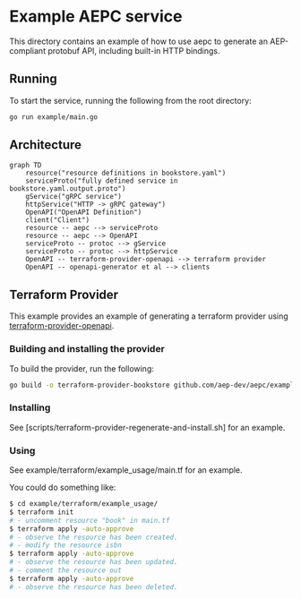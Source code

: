 # Example AEPC service

This directory contains an example of how to use aepc to generate an
AEP-compliant protobuf API, including built-in HTTP bindings.

## Running

To start the service, running the following from the root directory:

```bash
go run example/main.go
```

## Architecture

```mermaid
graph TD
    resource("resource definitions in bookstore.yaml")
    serviceProto("fully defined service in bookstore.yaml.output.proto")
    gService("gRPC service")
    httpService("HTTP -> gRPC gateway")
    OpenAPI("OpenAPI Definition")
    client("Client")
    resource -- aepc --> serviceProto
    resource -- aepc --> OpenAPI
    serviceProto -- protoc --> gService
    serviceProto -- protoc --> httpService
    OpenAPI -- terraform-provider-openapi --> terraform provider
    OpenAPI -- openapi-generator et al --> clients
```

## Terraform Provider

This example provides an example of generating a terraform provider using
[terraform-provider-openapi](https://github.com/dikhan/terraform-provider-openapi/blob/master/docs/publishing_provider.md).

### Building and installing the provider

To build the provider, run the following:

```sh
go build -o terraform-provider-bookstore github.com/aep-dev/aepc/example/terraform/
```

### Installing

See [scripts/terraform-provider-regenerate-and-install.sh]
for an example.


### Using

See example/terraform/example_usage/main.tf for an example.

You could do something like:

```sh
$ cd example/terraform/example_usage/
$ terraform init
# - uncomment resource "book" in main.tf
$ terraform apply -auto-approve
# - observe the resource has been created.
# - modify the resource isbn
$ terraform apply -auto-approve
# - observe the resource has been updated.
# - comment the resource out
$ terraform apply -auto-approve
# - observe the resource has been deleted.
```